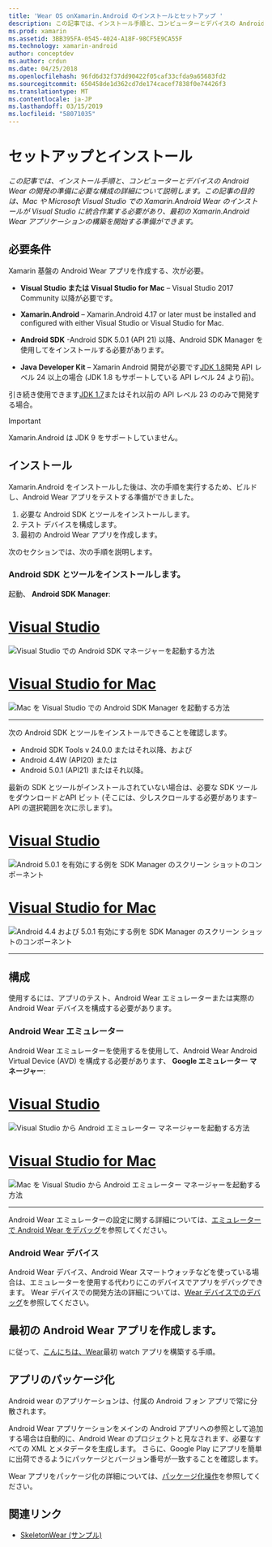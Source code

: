 ```yaml
---
title: 'Wear OS onXamarin.Android のインストールとセットアップ '
description: この記事では、インストール手順と、コンピューターとデバイスの Android Wear の開発の準備に必要な構成の詳細について説明します。 この記事の目的は、Mac や Microsoft Visual Studio での Xamarin.Android Wear のインストールが Visual Studio に統合作業する必要があり、最初の Xamarin.Android Wear アプリケーションの構築を開始する準備ができます。
ms.prod: xamarin
ms.assetid: 3BB395FA-0545-4024-A18F-98CF5E9CA55F
ms.technology: xamarin-android
author: conceptdev
ms.author: crdun
ms.date: 04/25/2018
ms.openlocfilehash: 96fd6d32f37dd90422f05caf33cfda9a65683fd2
ms.sourcegitcommit: 650458de1d362cd7de174cacef7838f0e74426f3
ms.translationtype: MT
ms.contentlocale: ja-JP
ms.lasthandoff: 03/15/2019
ms.locfileid: "58071035"
---
```

# <a name="setup-and-installation"></a>セットアップとインストール

_この記事では、インストール手順と、コンピューターとデバイスの Android Wear の開発の準備に必要な構成の詳細について説明します。この記事の目的は、Mac や Microsoft Visual Studio での Xamarin.Android Wear のインストールが Visual Studio に統合作業する必要があり、最初の Xamarin.Android Wear アプリケーションの構築を開始する準備ができます。_

## <a name="requirements"></a>必要条件

Xamarin 基盤の Android Wear アプリを作成する、次が必要。

-   **Visual Studio または Visual Studio for Mac** &ndash; Visual Studio 2017 Community 以降が必要です。

-   **Xamarin.Android** &ndash; Xamarin.Android 4.17 or later must be installed and configured with either Visual Studio or Visual Studio for Mac.

-   **Android SDK** -Android SDK 5.0.1 (API 21) 以降、Android SDK Manager を使用してをインストールする必要があります。

-   **Java Developer Kit** &ndash; Xamarin Android 開発が必要です[JDK 1.8](https://www.oracle.com/technetwork/java/javase/downloads/jdk8-downloads-2133151.html)開発 API レベル 24 以上の場合 (JDK 1.8 もサポートしている API レベル 24 より前)。

引き続き使用できます[JDK 1.7](https://www.oracle.com/technetwork/java/javase/downloads/jdk7-downloads-1880260.html)またはそれ以前の API レベル 23 ののみで開発する場合。

> [!IMPORTANT]
> Xamarin.Android は JDK 9 をサポートしていません。

## <a name="installation"></a>インストール

Xamarin.Android をインストールした後は、次の手順を実行するため、ビルドし、Android Wear アプリをテストする準備ができました。 

1.  必要な Android SDK とツールをインストールします。
2.  テスト デバイスを構成します。
3.  最初の Android Wear アプリを作成します。

次のセクションでは、次の手順を説明します。


### <a name="install-android-sdk-and-tools"></a>Android SDK とツールをインストールします。 

起動、 **Android SDK Manager**: 

# <a name="visual-studiotabwindows"></a>[Visual Studio](#tab/windows)

![Visual Studio での Android SDK マネージャーを起動する方法](installation-images/vs/sdk-menu.png)

# <a name="visual-studio-for-mactabmacos"></a>[Visual Studio for Mac](#tab/macos)

![Mac を Visual Studio での Android SDK Manager を起動する方法](installation-images/xs/sdk-menu.png)

-----


次の Android SDK とツールをインストールできることを確認します。

* Android SDK Tools v 24.0.0 またはそれ以降、および
* Android 4.4W (API20) または
* Android 5.0.1 (API21) またはそれ以降。

最新の SDK とツールがインストールされていない場合は、必要な SDK ツールをダウンロード*と*API ビット (そこには、少しスクロールする必要があります&ndash;API の選択範囲を次に示します)。 

# <a name="visual-studiotabwindows"></a>[Visual Studio](#tab/windows)

![Android 5.0.1 を有効にする例を SDK Manager のスクリーン ショットのコンポーネント](installation-images/vs/sdk-select.png)

# <a name="visual-studio-for-mactabmacos"></a>[Visual Studio for Mac](#tab/macos)

![Android 4.4 および 5.0.1 有効にする例を SDK Manager のスクリーン ショットのコンポーネント](installation-images/xs/sdk-select.png)

-----


## <a name="configuration"></a>構成

使用するには、アプリのテスト、Android Wear エミュレーターまたは実際の Android Wear デバイスを構成する必要があります。 


### <a name="android-wear-emulator"></a>Android Wear エミュレーター

Android Wear エミュレーターを使用するを使用して、Android Wear Android Virtual Device (AVD) を構成する必要があります、 **Google エミュレーター マネージャー**:

# <a name="visual-studiotabwindows"></a>[Visual Studio](#tab/windows)

![Visual Studio から Android エミュレーター マネージャーを起動する方法](installation-images/vs/emulator-menu.png)

# <a name="visual-studio-for-mactabmacos"></a>[Visual Studio for Mac](#tab/macos)

![Mac を Visual Studio から Android エミュレーター マネージャーを起動する方法](installation-images/xs/emulator-menu.png)

-----

Android Wear エミュレーターの設定に関する詳細については、[エミュレーターで Android Wear をデバッグ](~/android/wear/deploy-test/debug-on-emulator.md)を参照してください。


### <a name="android-wear-device"></a>Android Wear デバイス

Android Wear デバイス、Android Wear スマートウォッチなどを使っている場合は、エミュレーターを使用する代わりにこのデバイスでアプリをデバッグできます。 Wear デバイスでの開発方法の詳細については、[Wear デバイスでのデバッグ](~/android/wear/deploy-test/debug-on-device.md)を参照してください。


## <a name="create-your-first-android-wear-app"></a>最初の Android Wear アプリを作成します。

に従って、[こんにちは、Wear](~/android/wear/get-started/hello-wear.md)最初 watch アプリを構築する手順。


## <a name="packaging-your-app"></a>アプリのパッケージ化

Android wear のアプリケーションは、付属の Android フォン アプリで常に分散されます。 

Android Wear アプリケーションをメインの Android アプリへの参照として追加する場合は自動的に、Android Wear のプロジェクトと見なされます、必要なすべての XML とメタデータを生成します。 さらに、Google Play にアプリを簡単に出荷できるようにパッケージとバージョン番号が一致することを確認します。 

Wear アプリをパッケージ化の詳細については、[パッケージ化操作](~/android/wear/deploy-test/packaging.md)を参照してください。


## <a name="related-links"></a>関連リンク

- [SkeletonWear (サンプル)](https://developer.xamarin.com/samples/SkeletonWear/)
